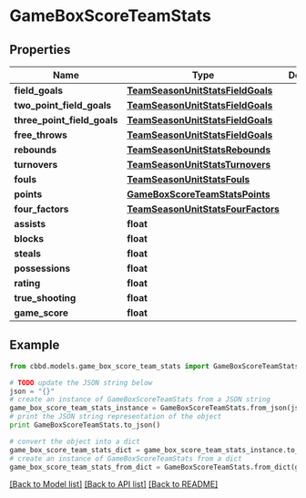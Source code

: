 # GameBoxScoreTeamStats


## Properties
Name | Type | Description | Notes
------------ | ------------- | ------------- | -------------
**field_goals** | [**TeamSeasonUnitStatsFieldGoals**](TeamSeasonUnitStatsFieldGoals.md) |  | 
**two_point_field_goals** | [**TeamSeasonUnitStatsFieldGoals**](TeamSeasonUnitStatsFieldGoals.md) |  | 
**three_point_field_goals** | [**TeamSeasonUnitStatsFieldGoals**](TeamSeasonUnitStatsFieldGoals.md) |  | 
**free_throws** | [**TeamSeasonUnitStatsFieldGoals**](TeamSeasonUnitStatsFieldGoals.md) |  | 
**rebounds** | [**TeamSeasonUnitStatsRebounds**](TeamSeasonUnitStatsRebounds.md) |  | 
**turnovers** | [**TeamSeasonUnitStatsTurnovers**](TeamSeasonUnitStatsTurnovers.md) |  | 
**fouls** | [**TeamSeasonUnitStatsFouls**](TeamSeasonUnitStatsFouls.md) |  | 
**points** | [**GameBoxScoreTeamStatsPoints**](GameBoxScoreTeamStatsPoints.md) |  | 
**four_factors** | [**TeamSeasonUnitStatsFourFactors**](TeamSeasonUnitStatsFourFactors.md) |  | 
**assists** | **float** |  | 
**blocks** | **float** |  | 
**steals** | **float** |  | 
**possessions** | **float** |  | 
**rating** | **float** |  | 
**true_shooting** | **float** |  | 
**game_score** | **float** |  | 

## Example

```python
from cbbd.models.game_box_score_team_stats import GameBoxScoreTeamStats

# TODO update the JSON string below
json = "{}"
# create an instance of GameBoxScoreTeamStats from a JSON string
game_box_score_team_stats_instance = GameBoxScoreTeamStats.from_json(json)
# print the JSON string representation of the object
print GameBoxScoreTeamStats.to_json()

# convert the object into a dict
game_box_score_team_stats_dict = game_box_score_team_stats_instance.to_dict()
# create an instance of GameBoxScoreTeamStats from a dict
game_box_score_team_stats_from_dict = GameBoxScoreTeamStats.from_dict(game_box_score_team_stats_dict)
```
[[Back to Model list]](../README.md#documentation-for-models) [[Back to API list]](../README.md#documentation-for-api-endpoints) [[Back to README]](../README.md)



